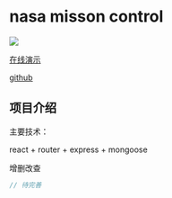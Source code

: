 # nasa misson control

![](./images/nasa.gif)

[在线演示](https://cyh-nasa.herokuapp.com/)

[github](https://github.com/cyhfe/nasa-mission-control)

## 项目介绍

主要技术：

react + router + express + mongoose

增删改查

```js
// 待完善
```
